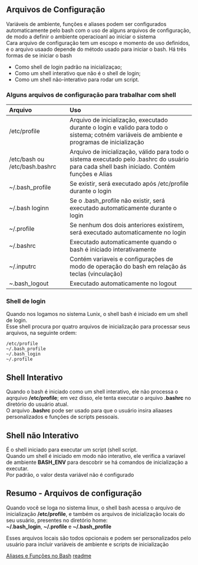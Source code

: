 ## Arquivos de Configuração

Variáveis de ambiente, funções e aliases podem ser configurados automaticamente pelo bash com o uso de alguns arquivos de configuração, de modo a definir o ambiente operacioanl ao iniciar o sistema   
Cara arquivo de configuração tem um escopo e momento de uso definidos, e o arquivo usaado depende do método usado para iniciar o bash. Há três formas de se iniciar o bash
- Como shell de login padrão na inicializaçao;   
- Como um shell interativo que não é o shell de login;   
- Como um shell não-interativo para rodar um script.  

### Alguns arquivos de configuração para trabalhar com shell

|Arquivo |Uso|  
|:---|:---|
|/etc/profile |Arquivo de inicialização, executado durante o login e valido para todo o sistema; cotném variáveis de ambiente e programas de inicialização|
|/etc/bash ou /etc/bash.bashrc|Arquivo de inicialização, válido para todo o sistema executado pelo .bashrc do usuário para cada shell bash iniciado. Contém funções e Alias|
|~/.bash_profile |Se existir, será executado após /etc/profile durante o login|
|~/.bash loginn |Se o .bash_profile não existir, será executado automaticamente durante o login|
|~/.profile |Se nenhum dos dois anteriores existirem, será executado automaticamente no login|
|~/.bashrc |Executado automaticamente quando o bash é iniciado interativamente|
|~/.inputrc |Contém variaveis e configurações de modo de operação do bash em relação ás teclas (vinculação)|
|~.bash_logout |Executado automaticamente no logout|

### Shell de login

Quando nos logamos no sistema Lunix, o shell bash é iniciado em um shell de login.  
Esse shell procura por quatro arquivos de inicialização para processar seus arquivos, na seguinte ordem:  
```
/etc/profile
~/.bash_profile
~/.bash_login
~/.profile
```
## Shell Interativo

Quando o bash é iniciado como um shell interativo, ele não processa o aqrquivo **/etc/profile**; em vez disso, ele tenta executar o arquivo **.bashrc** no diretório do usuário atual.  
O arquivo **.bashrc** pode ser usado para que o usuário insira aliaases personalizados e funções de scripts pessoais.  


## Shell não Interativo

É o shell iniciado para executar um script (shell script.  
Quando um shell é iniciado em modo não interativo, ele verifica a variavel de ambiente **BASH_ENV** para descobrir se há comandos de inicialização a executar.  
Por padrão, o valor desta variável não é configurado  

## Resumo - Arquivos de configuração


Quando você se loga no sistema linux, o shell bash acessa o arquivo de inicialização **/etc/profile**, e também os arquivos de inicialização locais do seu usuário, presentes no diretório home:  
**~/.bash_login**, **~/.profile** e **~/.bash_profile**  

Esses arquivos locais são todos opcionais e podem ser personalizados pelo usuário para incluir variáveis de ambiente e scripts de inicialização  


[Aliases e Funções no Bash](Aliases.md) [readme](cd../README.md ) []()

